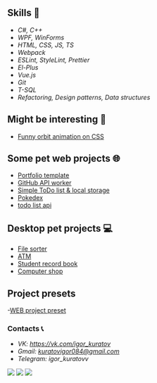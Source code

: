 ## Skills 🧠
 - *C#, C++*
 - *WPF, WinForms*
 - *HTML, CSS, JS, TS*
 - *Webpack*
 - *ESLint, StyleLint, Prettier*
 - *El-Plus*
 - *Vue.js*
 - *Git*
 - *T-SQL*
 - *Refactoring, Design patterns, Data structures*

## Might be interesting 🍒
 - [Funny orbit animation on CSS](https://kuratovigor.github.io/figuresorbit.github.io/)

## Some pet web projects 🌐
 - [Portfolio template](https://kuratovigor.github.io/portfolioDemo.github.io/)
 - [GitHub API worker](https://kuratovigor.github.io/github-users-worker/)
 - [Simple ToDo list & local storage](https://kuratovigor.github.io/todoListJS.github.io/)
 - [Pokedex](https://github.com/KuratovIgor/pokedex)
 - [todo list api](https://todoexpressss.herokuapp.com/)

## Desktop pet projects 💻
 - [File sorter](https://github.com/KuratovIgor/FileSorter3000)
 - [ATM](https://github.com/KuratovIgor/Cash-Machine)
 - [Student record book](https://github.com/KuratovIgor/Record_book)
 - [Computer shop](https://github.com/KuratovIgor/SCN)
 
## Project presets
 -[WEB project preset](https://github.com/KuratovIgor/web-project-preset)


### Contacts 📞
 - *VK: https://vk.com/igor_kuratov*
 - *Gmail: kuratovigor084@gmail.com*
 - *Telegram: igor_kuratovv*


![](https://github-profile-summary-cards.vercel.app/api/cards/profile-details?username=KuratovIgor&theme=solarized_dark)
![](https://github-profile-summary-cards.vercel.app/api/cards/repos-per-language?username=KuratovIgor&theme=solarized_dark)
![](https://github-profile-summary-cards.vercel.app/api/cards/stats?username=KuratovIgor&theme=solarized_dark)
